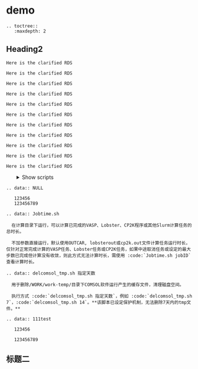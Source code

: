 # demo

```{eval-rst}
.. toctree::
   :maxdepth: 2
```

## Heading2
```{attention} My markdown link
Here is the clarified RDS
```

```{caution} My markdown link
Here is the clarified RDS
```

```{danger} My markdown link
Here is the clarified RDS
```

```{error} My markdown link
Here is the clarified RDS
```

```{hint} My markdown link
Here is the clarified RDS
```

```{important} My markdown link
Here is the clarified RDS
```

```{note} My markdown link
Here is the clarified RDS
```

```{tip} My markdown link
Here is the clarified RDS
```

```{warning} My markdown link
Here is the clarified RDS
```

```{admonition} My markdown link
Here is the clarified RDS
```

```{seealso} My markdown link
Here is the clarified RDS
```

<p></p>
<details style="text-indent: 2em">
<summary>Show scripts</summary>

```js
Operation
```

</details>
<p></p>


```{eval-rst}
.. data:: NULL

   123456
   123456789

.. data:: Jobtime.sh

  在计算目录下运行，可以计算已完成的VASP、Lobster、CP2K程序或其他Slurm计算任务的总时长。

  不加参数直接运行，默认使用OUTCAR, lobsterout或cp2k.out文件计算任务运行时长，仅针对正常完成计算的VASP任务、Lobster任务或CP2K任务，如果中途取消任务或设定的最大步数已完成但计算没有收敛，则此方式无法计算时长，需使用 :code:`Jobtime.sh jobID` 查看计算时长。

.. data:: delcomsol_tmp.sh 指定天数

  用于删除/WORK/work-temp/目录下COMSOL软件运行产生的缓存文件，清理磁盘空间。

  执行方式 :code:`delcomsol_tmp.sh 指定天数`，例如 :code:`delcomsol_tmp.sh 7`，:code:`delcomsol_tmp.sh 14`。**该脚本已设定保护机制，无法删除7天内的tmp文件。**

.. data:: 111test

   123456
   
   123456789

```

## 标题二
